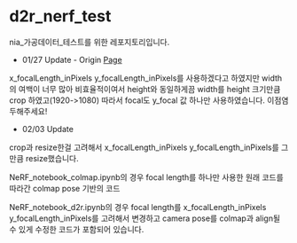 # d2r_nerf_test
nia_가공데이터_테스트를 위한 레포지토리입니다. 

- 01/27 Update - Origin [Page](https://github.com/summeryoo/d2r_nerf_test)

x_focalLength_inPixels y_focalLength_inPixels를 사용하겠다고 하였지만
width의 여백이 너무 많아 비효율적이여서 height와 동일하게끔 width를 height 크기만큼 
crop 하였고(1920->1080) 따라서 focal도 y_focal 값 하나만 사용하였습니다. 이점염두해주세요!

- 02/03 Update

crop과 resize한걸 고려해서 x_focalLength_inPixels y_focalLength_inPixels를 그만큼 resize했습니다.

NeRF_notebook_colmap.ipynb의 경우 focal length를 하나만 사용한 원래 코드를 따라간 colmap pose 기반의 코드

NeRF_notebook_d2r.ipynb의 경우 focal length를 x_focalLength_inPixels y_focalLength_inPixels를 고려해서 변경하고
camera pose를 colmap과 align될 수 있게 수정한 코드가 포함되어 있습니다.